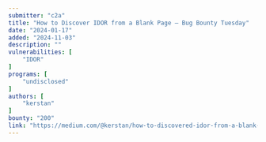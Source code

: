 ```yaml
---
submitter: "c2a"
title: "How to Discover IDOR from a Blank Page — Bug Bounty Tuesday"
date: "2024-01-17"
added: "2024-11-03"
description: ""
vulnerabilities: [
    "IDOR"
]
programs: [
    "undisclosed"
]
authors: [
    "kerstan"
]
bounty: "200"
link: "https://medium.com/@kerstan/how-to-discovered-idor-from-a-blank-page-bug-bounty-tuesday-5af784533d1a"
---
```




